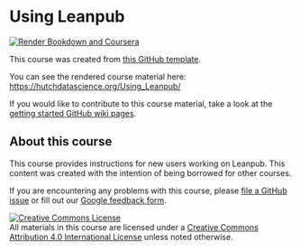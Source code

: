 
# Using Leanpub

[![Render Bookdown and Coursera](https://github.com/jhudsl/OTTR_Template/actions/workflows/render-all.yml/badge.svg)](https://github.com/jhudsl/OTTR_Template/actions/workflows/render-all.yml)

This course was created from [this GitHub template](https://github.com/jhudsl/OTTR_Template).

You can see the rendered course material here: https://hutchdatascience.org/Using_Leanpub/

If you would like to contribute to this course material, take a look at the [getting started GitHub wiki pages](https://github.com/jhudsl/OTTR_Template/wiki).

## About this course

This course provides instructions for new users working on Leanpub. This content was created with the intention of being borrowed for other courses.

If you are encountering any problems with this course, please [file a GitHub issue](https://github.com/fhdsl/Using_Leanpub/issues/new/choose) or fill out our [Google feedback form](https://forms.gle/W6Mg4rzuMK6Yk3Am8).

<a rel="license" href="http://creativecommons.org/licenses/by/4.0/"><img alt="Creative Commons License" style="border-width:0" src="https://i.creativecommons.org/l/by/4.0/88x31.png" /></a><br />All materials in this course are licensed under a <a rel="license" href="http://creativecommons.org/licenses/by/4.0/">Creative Commons Attribution 4.0 International License</a> unless noted otherwise.
